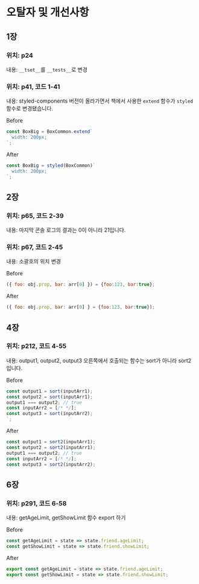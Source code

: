 # 오탈자 및 개선사항
## 1장

### 위치: p24

내용: `__tset__`를 `__tests__`로 변경

### 위치: p41, 코드 1-41

내용: styled-components 버전이 올라가면서 책에서 사용한 `extend` 함수가 `styled` 함수로 변경됐습니다.

Before
```js
const BoxBig = BoxCommon.extend`
  width: 200px;
`;
```

After
```js
const BoxBig = styled(BoxCommon)`
  width: 200px;
`;
```

## 2장

### 위치: p65, 코드 2-39

내용: 마지막 콘솔 로그의 결과는 0이 아니라 21입니다.

### 위치: p67, 코드 2-45

내용: 소괄호의 위치 변경

Before
```js
({ foo: obj.prop, bar: arr[0] }) = {foo:123, bar:true};
```

After
```js
({ foo: obj.prop, bar: arr[0] } = {foo:123, bar:true});
```

## 4장

### 위치: p212, 코드 4-55

내용: output1, output2, output3 오른쪽에서 호출되는 함수는 sort가 아니라 sort2 입니다.

Before
```js
const output1 = sort(inputArr1);
const output2 = sort(inputArr1);
output1 === output2; // true
const inputArr2 = [/* */];
const output3 = sort(inputArr2);
`;
```

After
```js
const output1 = sort2(inputArr1);
const output2 = sort2(inputArr1);
output1 === output2; // true
const inputArr2 = [/* */];
const output3 = sort2(inputArr2);
```

## 6장

### 위치: p291, 코드 6-58

내용: getAgeLimit, getShowLimit 함수 export 하기

Before
```js
const getAgeLimit = state => state.friend.ageLimit;
const getShowLimit = state => state.friend.showLimit;
```

After
```js
export const getAgeLimit = state => state.friend.ageLimit;
export const getShowLimit = state => state.friend.showLimit;
```
